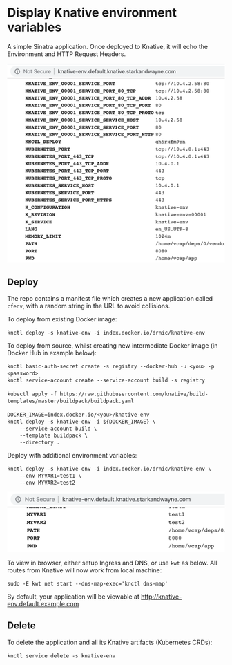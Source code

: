 # Display Knative environment variables

A simple Sinatra application. Once deployed to Knative, it will echo the Environment and HTTP Request Headers.

![demo](docs/images/knative-env.png)

## Deploy

The repo contains a manifest file which creates a new application called `cfenv`, with a random string in the URL to avoid collisions.

To deploy from existing Docker image:

```shell
knctl deploy -s knative-env -i index.docker.io/drnic/knative-env
```

To deploy from source, whilst creating new intermediate Docker image (in Docker Hub in example below):

```shell
knctl basic-auth-secret create -s registry --docker-hub -u <you> -p <password>
knctl service-account create --service-account build -s registry

kubectl apply -f https://raw.githubusercontent.com/knative/build-templates/master/buildpack/buildpack.yaml

DOCKER_IMAGE=index.docker.io/<you>/knative-env
knctl deploy -s knative-env -i ${DOCKER_IMAGE} \
    --service-account build \
    --template buildpack \
    --directory .
```

Deploy with additional environment variables:

```shell
knctl deploy -s knative-env -i index.docker.io/drnic/knative-env \
    --env MYVAR1=test1 \
    --env MYVAR2=test2
```

![myvars](docs/images/knative-env-myvars.png)

To view in browser, either setup Ingress and DNS, or use `kwt` as below. All routes from Knative will now work from local machine:

```shell
sudo -E kwt net start --dns-map-exec='knctl dns-map'
```

By default, your application will be viewable at http://knative-env.default.example.com

## Delete

To delete the application and all its Knative artifacts (Kubernetes CRDs):

```shell
knctl service delete -s knative-env
```